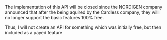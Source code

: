 The implementation of this API will be closed since the NORDIGEN company announced that after the being aquired by the Cardless company, they willl no longer support the basic features 100% free.

Thus, I will not create an API for something which was initially free, but then included as a payed feature
